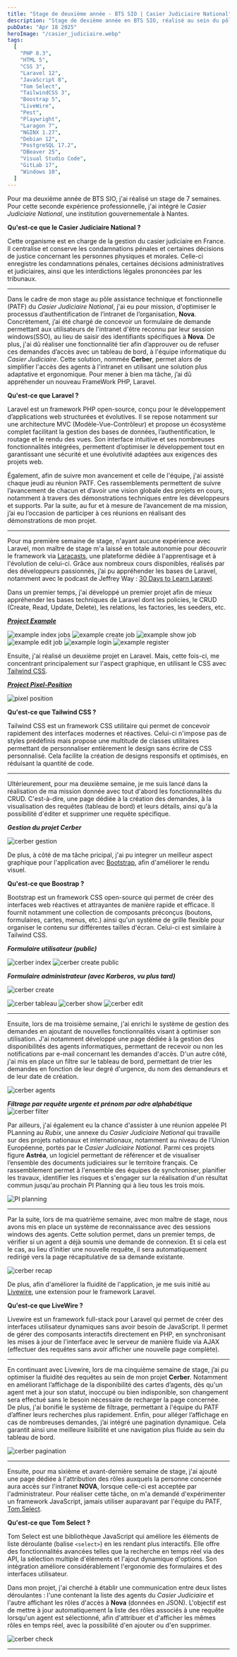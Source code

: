 ```yaml
---
title: "Stage de deuxième année - BTS SIO | Casier Judiciaire National"
description: "Stage de dexième année en BTS SIO, réalisé au sein du pôle informatique du Casier Judiciaire National, situé à Nantes"
pubDate: "Apr 18 2025"
heroImage: "/casier_judiciaire.webp"
tags:
  [
    "PHP 8.3",
    "HTML 5",
    "CSS 3",
    "Laravel 12",
    "JavaScript 8",
    "Tom Select",
    "TailwindCSS 3",
    "Boostrap 5",
    "LiveWire",
    "Pest",
    "Playwright",
    "Laragon 7",
    "NGINX 1.27",
    "Debian 12",
    "PostgreSQL 17.2",
    "DBeaver 25",
    "Visual Studio Code",
    "GitLab 17",
    "Windows 10",
  ]
---
```


Pour ma deuxième année de BTS SIO, j'ai réalisé un stage de 7 semaines. Pour cette seconde expérience professionnelle,
j'ai intégré le _Casier Judiciaire National_, une institution gouvernementale à Nantes.

**Qu'est-ce que le Casier Judiciaire National ?**

Cette organisme est en charge de la gestion du casier judiciaire en France. Il centralise et conserve les condamnations pénales et certaines décisions de justice concernant les personnes physiques et morales.
Celle-ci enregistre les condamnations pénales, certaines décisions administratives et judiciaires, ainsi que les interdictions légales prononcées par les tribunaux.

---

Dans le cadre de mon stage au pôle assistance technique et fonctionnelle (PATF) du _Casier Judiciaire National_, j'ai eu pour mission, d'optimiser le processus d’authentification de l’intranet de l’organisation, **Nova**. Concrètement, j’ai été chargé de concevoir un formulaire de demande permettant aux utilisateurs de l'intranet d'être reconnu par leur session windows(SSO), au lieu de saisir des identifiants spécifiques à **Nova**.
De plus, j'ai dû réaliser une fonctionnalité tier afin d’approuver ou de refuser ces demandes d’accès avec un tableau de bord, à l'équipe informatique du _Casier Judiciaire_.
Cette solution, nommée **Cerber**, permet alors de simplifier l'accès des agents à l'intranet en utilisant une solution plus adaptative et ergonomique.
Pour mener à bien ma tâche, j’ai dû appréhender un nouveau FrameWork PHP, Laravel.

**Qu'est-ce que Laravel ?**

Laravel est un framework PHP open-source, conçu pour le développement d’applications web structurées et évolutives. Il se repose notamment sur une architecture MVC (Modèle-Vue-Contrôleur) et propose un écosystème complet facilitant la gestion des bases de données, l’authentification, le routage et le rendu des vues. Son interface intuitive et ses nombreuses fonctionnalités intégrées, permettent d’optimiser le développement tout en garantissant une sécurité et une évolutivité adaptées aux exigences des projets web.

Également, afin de suivre mon avancement et celle de l'équipe, j'ai assisté chaque jeudi au réunion PATF. Ces rassemblements permettent de suivre l’avancement de chacun et d’avoir une vision globale des projets en cours, notamment à travers des démonstrations techniques entre les développeurs et supports. Par la suite, au fur et à mesure de l’avancement de ma mission, j’ai eu l’occasion de participer à ces réunions en réalisant des démonstrations de mon projet.

---

Pour ma première semaine de stage, n'ayant aucune expérience avec Laravel, mon maître de stage m'a laissé en totale autonomie pour découvrir le framework via [Laracasts](https://laracasts.com), une plateforme dédiée à l'apprentisage et à l'évolution de celui-ci. Grâce aux nombreux cours disponibles, réalisés par des développeurs passionnés, j’ai pu appréhender les bases de Laravel, notamment avec le podcast de Jeffrey Way : [30 Days to Learn Laravel](https://laracasts.com/series/30-days-to-learn-laravel-11).

Dans un premier temps, j'ai développé un premier projet afin de mieux appréhender les bases techniques de Laravel dont les policies, le CRUD (Create, Read, Update, Delete), les relations, les factories, les seeders, etc.

[**_Project Example_**](https://github.com/eddy8chsl/example.git)

![example index jobs](/example_index_jobs.webp)
![example create job](/example_create_job.webp)
![example show job](/example_show_job.webp)
![example edit job](/example_edit_job.webp)
![example login](/example_login.webp)
![example register](/example_register.webp)

Ensuite, j'ai réalisé un deuxième projet en Laravel. Mais, cette fois-ci, me concentrant principalement sur l'aspect graphique, en utilisant le CSS avec [Tailwind CSS](https://tailwindcss.com).

[**_Project Pixel-Position_**](https://github.com/eddy8chsl/pixel-position.git)

![pixel position](/pixel-position.webp)

**Qu'est-ce que Tailwind CSS ?**

Tailwind CSS est un framework CSS utilitaire qui permet de concevoir rapidement des interfaces modernes et réactives. Celui-ci n'impose pas de styles prédéfinis mais propose une multitude de classes utilitaires permettant de personnaliser entièrement le design sans écrire de CSS personnalisé. Cela facilite la création de designs responsifs et optimisés, en réduisant la quantité de code.

---

Ultérieurement, pour ma deuxième semaine, je me suis lancé dans la réalisation de ma mission donnée avec tout d'abord les fonctionnalités du CRUD. C'est-à-dire, une page dédiée à la création des demandes, à la visualisation des requêtes (tableau de bord) et leurs détails, ainsi qu'à la possibilité d'éditer et supprimer une requête spécifique.

**_Gestion du projet Cerber_**

![cerber gestion](/cerber_gestion.webp)

De plus, à côté de ma tâche pricipal, j'ai pu integrer un meilleur aspect graphique pour l'application avec [Bootstrap](https://getbootstrap.com), afin d'améliorer le rendu visuel.

**Qu'est-ce que Boostrap ?**

Bootstrap est un framework CSS open-source qui permet de créer des interfaces web réactives et attrayantes de manière rapide et efficace. Il fournit notamment une collection de composants préconçus (boutons, formulaires, cartes, menus, etc.) ainsi qu'un système de grille flexible pour organiser le contenu sur différentes tailles d'écran. Celui-ci est similaire à Tailwind CSS.

**_Formulaire utilisateur (public)_**

![cerber index](/cerber_index.webp)
![cerber create public](/cerber_create_public.webp)

**_Formulaire administrateur (avec Karberos, vu plus tard)_**

![cerber create](/cerber_create.webp)

![cerber tableau](/cerber_tableau.webp)
![cerber show](/cerber_show.webp)
![cerber edit](/cerber_edit.webp)

---

Ensuite, lors de ma troisième semaine, j'ai enrichi le système de gestion des demandes en ajoutant de nouvelles fonctionnalités visant à optimiser son utilisation. J'ai notamment développé une page dédiée à la gestion des disponibilités des agents informatiques, permettant de recevoir ou non les notifications par e-mail concernant les demandes d'accès. D'un autre côté, j'ai mis en place un filtre sur le tableau de bord, permettant de trier les demandes en fonction de leur degré d'urgence, du nom des demandeurs et de leur date de création.

![cerber agents](/cerber_agents.webp)

**_Filtrage par requête urgente et prénom par odre alphabétique_**
![cerber filter](/cerber_filter.webp)

Par ailleurs, j'ai également eu la chance d'assister à une réunion appelée PI PLanning au _Rubix_, une annexe du _Casier Judiciaire National_ qui travaille sur des projets nationaux et internationaux, notamment au niveau de l'Union Européenne, portés par le _Casier Judiciaire National_. Parmi ces projets figure **Astréa**, un logiciel permettant de référencer et de visualiser l’ensemble des documents judiciaires sur le territoire français.
Ce rassemblement permet à l'ensemble des équipes de synchroniser, planifier les travaux, identifier les risques et s'engager sur la réalisation d'un résultat commun jusqu'au prochain PI Planning qui à lieu tous les trois mois.

![PI planning](/pi_planning.webp)

---

Par la suite, lors de ma quatrième semaine, avec mon maître de stage, nous avons mis en place un système de reconnaissance avec des sessions windows des agents. Cette solution permet, dans un premier temps, de vérifier si un agent a déjà soumis une demande de connexion. Et si cela est le cas, au lieu d’initier une nouvelle requête, il sera automatiquement redirigé vers la page récapitulative de sa demande existante.

![cerber recap](/cerber_recap.webp)

De plus, afin d'améliorer la fluidité de l'application, je me suis initié au [Livewire](https://laravel-livewire.com), une extension pour le framework Laravel.

**Qu'est-ce que LiveWire ?**

Livewire est un framework full-stack pour Laravel qui permet de créer des interfaces utilisateur dynamiques sans avoir besoin de JavaScript. Il permet de gérer des composants interactifs directement en PHP, en synchronisant les mises à jour de l'interface avec le serveur de manière fluide via AJAX (effectuer des requêtes sans avoir afficher une nouvelle page complète).

---

En continuant avec Livewire, lors de ma cinquième semaine de stage, j’ai pu optimiser la fluidité des requêtes au sein de mon projet **Cerber**.
Notamment en améliorant l’affichage de la disponibilité des cartes d’agents, dès qu'un agent met à jour son statut, inoccupé ou bien indisponible, son changement sera effectué sans le besoin nécessaire de recharger la page concernée.
De plus, j'ai bonifié le système de filtrage, permettant à l'équipe du PATF d’affiner leurs recherches plus rapidement.
Enfin, pour alléger l’affichage en cas de nombreuses demandes, j’ai intégré une pagination dynamique. Cela garantit ainsi une meilleure lisibilité et une navigation plus fluide au sein du tableau de bord.

![cerber pagination](/cerber_pagination.webp)

---

Ensuite, pour ma sixième et avant-dernière semaine de stage, j'ai ajouté une page dédiée à l'attribution des rôles auxquels la personne concernée aura accès sur l'intranet **NOVA**, lorsque celle-ci est acceptée par l'administrateur. Pour réaliser cette tâche, on m'a demandé d'expérimenter un framework JavaScript, jamais utiliser auparavant par l'équipe du PATF, [Tom Select](https://tom-select.js.org).

**Qu'est-ce que Tom Select ?**

Tom Select est une bibliothèque JavaScript qui améliore les éléments de liste déroulante (balise `<select>`) en les rendant plus interactifs. Elle offre des fonctionnalités avancées telles que la recherche en temps réel via des API, la sélection multiple d'éléments et l'ajout dynamique d'options. Son intégration améliore considérablement l'ergonomie des formulaires et des interfaces utilisateur.

Dans mon projet, j'ai cherché à établir une communication entre deux listes déroulantes : l'une contenant la liste des agents du _Casier Judiciaire_ et l'autre affichant les rôles d'accès à **Nova** (données en JSON). L'objectif est de mettre à jour automatiquement la liste des rôles associés à une requête lorsqu'un agent est sélectionné, afin d'attribuer et d'afficher les mêmes rôles en temps réel, avec la possibilité d'en ajouter ou d'en supprimer.

![cerber check](/cerber_check.webp)

---
